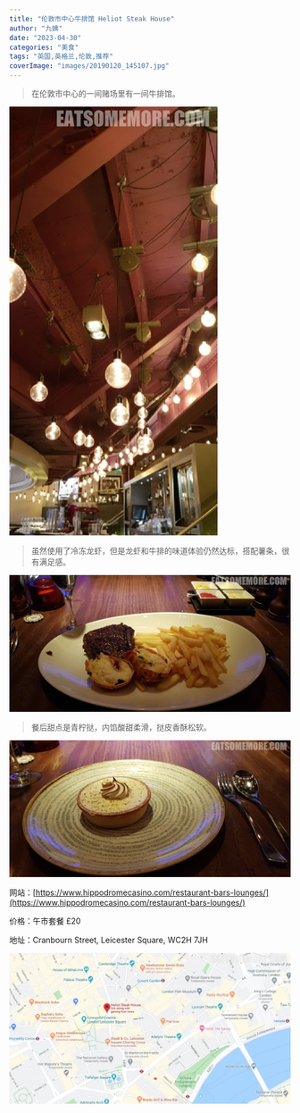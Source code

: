 ```yaml
---
title: "伦敦市中心牛排馆 Heliot Steak House"
author: "九姨"
date: "2023-04-30"
categories: "美食"
tags: "英国,英格兰,伦敦,推荐"
coverImage: "images/20190120_145107.jpg"
---
```


>在伦敦市中心的一间赌场里有一间牛排馆。

![Heliot Steak House](images/20190120_143340.jpg)

>虽然使用了冷冻龙虾，但是龙虾和牛排的味道体验仍然达标，搭配薯条，很有满足感。

![Heliot Steak House](images/20190120_145107.jpg)

>餐后甜点是青柠挞，内馅酸甜柔滑，挞皮香酥松软。

![Heliot Steak House](images/20190120_153143.jpg)


网站：[https://www.hippodromecasino.com/restaurant-bars-lounges/](https://www.hippodromecasino.com/restaurant-bars-lounges/)

价格：午市套餐 £20

地址：Cranbourn Street, Leicester Square, WC2H 7JH

![Heliot Steak House](images/heliotsteak.jpg)